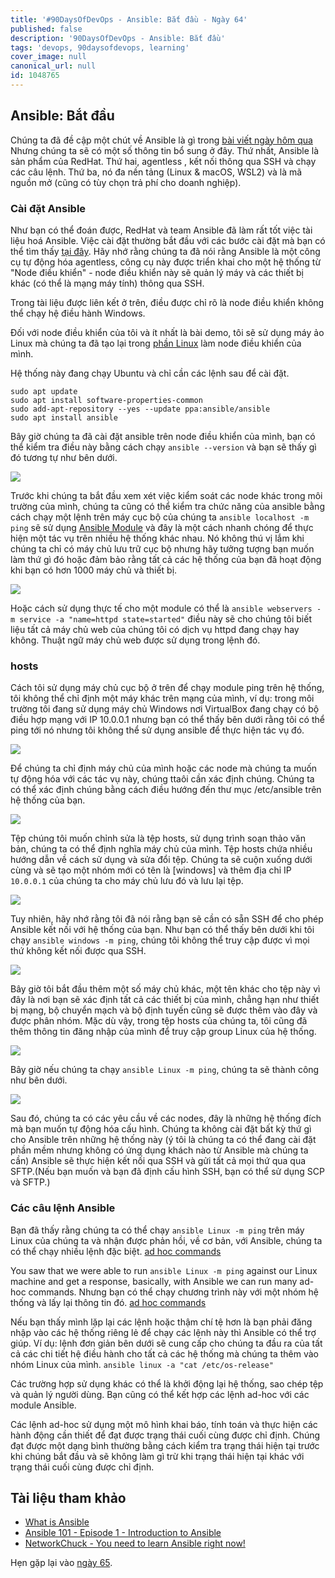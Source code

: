 ```yaml
---
title: '#90DaysOfDevOps - Ansible: Bắt đầu - Ngày 64'
published: false
description: '90DaysOfDevOps - Ansible: Bắt đầu'
tags: 'devops, 90daysofdevops, learning'
cover_image: null
canonical_url: null
id: 1048765
---
```



## Ansible: Bắt đầu

Chúng ta đã đề cập một chút về Ansible là gì trong [bài viết ngày hôm qua](day63.md) Nhưng chúng ta sẽ có một số thông tin bổ sung ở đây. Thứ nhất, Ansible là sản phẩm của RedHat. Thứ hai, agentless , kết nối thông qua SSH và chạy các câu lệnh. Thứ ba, nó đa nền tảng (Linux & macOS, WSL2) và là mã nguồn mở (cũng có tùy chọn trả phí cho doanh nghiệp).

### Cài đặt Ansible

Như bạn có thể đoán được, RedHat và team Ansible đã làm rất tốt việc tài liệu hoá Ansible. Việc cài đặt thường bắt đầu với các bước cài đặt mà bạn có thể tìm thấy [tại đây](https://docs.ansible.com/ansible/latest/installation_guide/intro_installation.html). Hãy nhớ rằng chúng ta đã nói rằng Ansible là một công cụ tự động hóa agentless, công cụ này được triển khai cho một hệ thống từ "Node điều khiển" - node điều khiển này sẽ quản lý máy và các thiết bị khác (có thể là mạng máy tính) thông qua SSH.

Trong tài liệu được liên kết ở trên, điều được chỉ rõ là node điều khiển không thể chạy hệ điều hành Windows.

Đối với node điều khiển của tôi và ít nhất là bài demo, tôi sẽ sử dụng máy ảo Linux mà chúng ta đã tạo lại trong [phần Linux](day20.md) làm node điều khiển của mình.

Hệ thống này đang chạy Ubuntu và chỉ cần các lệnh sau để cài đặt.

```Shell
sudo apt update
sudo apt install software-properties-common
sudo add-apt-repository --yes --update ppa:ansible/ansible
sudo apt install ansible
```

Bây giờ chúng ta đã cài đặt ansible trên node điều khiển của mình, bạn có thể kiểm tra điều này bằng cách chạy `ansible --version` và bạn sẽ thấy gì đó tương tự như bên dưới.

![](../../Days/Images/Day64_config1.png)

Trước khi chúng ta bắt đầu xem xét việc kiểm soát các node khác trong môi trường của mình, chúng ta cũng có thể kiểm tra chức năng của ansible bằng cách chạy một lệnh trên máy cục bộ của chúng ta `ansible localhost -m ping` sẽ sử dụng [Ansible Module](https://docs.ansible.com/ansible/2.9/user_guide/modules_intro.html) và đây là một cách nhanh chóng để thực hiện một tác vụ trên nhiều hệ thống khác nhau. Nó không thú vị lắm khi chúng ta chỉ có máy chủ lưu trữ cục bộ nhưng hãy tưởng tượng bạn muốn làm thứ gì đó hoặc đảm bảo rằng tất cả các hệ thống của bạn đã hoạt động khi bạn có hơn 1000 máy chủ và thiết bị.

![](../../Days/Images/Day64_config2.png)

Hoặc cách sử dụng thực tế cho một module có thể là `ansible webservers -m service -a "name=httpd state=started"` điều này sẽ cho chúng tôi biết liệu tất cả máy chủ web của chúng tôi có dịch vụ httpd đang chạy hay không. Thuật ngữ máy chủ web được sử dụng trong lệnh đó.

### hosts

Cách tôi sử dụng máy chủ cục bộ ở trên để chạy module ping trên hệ thống, tôi không thể chỉ định một máy khác trên mạng của mình, ví dụ: trong môi trường tôi đang sử dụng máy chủ Windows nơi VirtualBox đang chạy có bộ điều hợp mạng với IP 10.0.0.1 nhưng bạn có thể thấy bên dưới rằng tôi có thể ping tới nó nhưng tôi không thể sử dụng ansible để thực hiện tác vụ đó.

![](../../Days/Images/Day64_config3.png)

Để chúng ta chỉ định máy chủ của mình hoặc các node mà chúng ta muốn tự động hóa với các tác vụ này, chúng ttaôi cần xác định chúng. Chúng ta có thể xác định chúng bằng cách điều hướng đến thư mục /etc/ansible trên hệ thống của bạn.

![](../../Days/Images/Day64_config4.png)

Tệp chúng tôi muốn chỉnh sửa là tệp hosts, sử dụng trình soạn thảo văn bản, chúng ta có thể định nghĩa máy chủ của mình. Tệp hosts chứa nhiều hướng dẫn về cách sử dụng và sửa đổi tệp. Chúng ta sẽ cuộn xuống dưới cùng và sẽ tạo một nhóm mới có tên là [windows] và thêm địa chỉ IP `10.0.0.1` của chúng ta cho máy chủ lưu đó và lưu lại tệp.

![](../../Days/Images/Day64_config5.png)

Tuy nhiên, hãy nhớ rằng tôi đã nói rằng bạn sẽ cần có sẵn SSH để cho phép Ansible kết nối với hệ thống của bạn. Như bạn có thể thấy bên dưới khi tôi chạy `ansible windows -m ping`, chúng tôi không thể truy cập được vì mọi thứ không kết nối được qua SSH.

![](../../Days/Images/Day64_config6.png)

Bây giờ tôi bắt đầu thêm một số máy chủ khác, một tên khác cho tệp này vì đây là nơi bạn sẽ xác định tất cả các thiết bị của mình, chẳng hạn như thiết bị mạng, bộ chuyển mạch và bộ định tuyến cũng sẽ được thêm vào đây và được phân nhóm. Mặc dù vậy, trong tệp hosts của chúng ta, tôi cũng đã thêm thông tin đăng nhập của mình để truy cập group Linux của hệ thống.

![](../../Days/Images/Day64_config7.png)

Bây giờ nếu chúng ta chạy `ansible Linux -m ping`, chúng ta sẽ thành công như bên dưới.

![](../../Days/Images/Day64_config8.png)

Sau đó, chúng ta có các yêu cầu về các nodes, đây là những hệ thống đích mà bạn muốn tự động hóa cấu hình. Chúng ta không cài đặt bất kỳ thứ gì cho Ansible trên những hệ thống này (ý tôi là chúng ta có thể đang cài đặt phần mềm nhưng không có ứng dụng khách nào từ Ansible mà chúng ta cần) Ansible sẽ thực hiện kết nối qua SSH và gửi tất cả mọi thứ qua qua SFTP.(Nếu bạn muốn và bạn đã định cấu hình SSH, bạn có thể sử dụng SCP và SFTP.)

### Các câu lệnh Ansible

Bạn đã thấy rằng chúng ta có thể chạy `ansible Linux -m ping` trên máy Linux của chúng ta và nhận được phản hồi, về cơ bản, với Ansible, chúng ta có thể chạy nhiều lệnh đặc biệt. [ad hoc commands](https://docs.ansible.com/ansible/latest/user_guide/intro_adhoc.html)

You saw that we were able to run `ansible Linux -m ping` against our Linux machine and get a response, basically, with Ansible we can run many ad-hoc commands. Nhưng bạn có thể chạy chương trình này với một nhóm hệ thống và lấy lại thông tin đó. [ad hoc commands](https://docs.ansible.com/ansible/latest/user_guide/intro_adhoc.html)

Nếu bạn thấy mình lặp lại các lệnh hoặc thậm chí tệ hơn là bạn phải đăng nhập vào các hệ thống riêng lẻ để chạy các lệnh này thì Ansible có thể trợ giúp. Ví dụ: lệnh đơn giản bên dưới sẽ cung cấp cho chúng ta đầu ra của tất cả các chi tiết hệ điều hành cho tất cả các hệ thống mà chúng ta thêm vào nhóm Linux của mình.
`ansible linux -a "cat /etc/os-release"`

Các trường hợp sử dụng khác có thể là khởi động lại hệ thống, sao chép tệp và quản lý người dùng. Bạn cũng có thể kết hợp các lệnh ad-hoc với các module Ansible.

Các lệnh ad-hoc sử dụng một mô hình khai báo, tính toán và thực hiện các hành động cần thiết để đạt được trạng thái cuối cùng được chỉ định. Chúng đạt được một dạng bình thường bằng cách kiểm tra trạng thái hiện tại trước khi chúng bắt đầu và sẽ không làm gì trừ khi trạng thái hiện tại khác với trạng thái cuối cùng được chỉ định.

## Tài liệu tham khảo

- [What is Ansible](https://www.youtube.com/watch?v=1id6ERvfozo)
- [Ansible 101 - Episode 1 - Introduction to Ansible](https://www.youtube.com/watch?v=goclfp6a2IQ)
- [NetworkChuck - You need to learn Ansible right now!](https://www.youtube.com/watch?v=5hycyr-8EKs&t=955s)

Hẹn gặp lại vào [ngày 65](day65.md).
